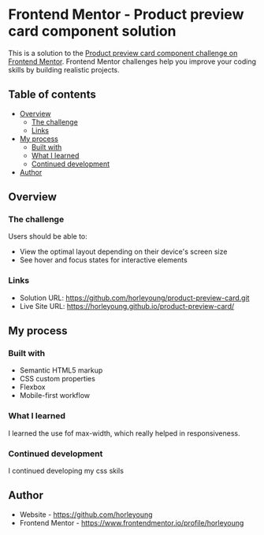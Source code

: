 # Frontend Mentor - Product preview card component solution

This is a solution to the [Product preview card component challenge on Frontend Mentor](https://www.frontendmentor.io/challenges/product-preview-card-component-GO7UmttRfa). Frontend Mentor challenges help you improve your coding skills by building realistic projects. 

## Table of contents

- [Overview](#overview)
  - [The challenge](#the-challenge)
  - [Links](#links)
- [My process](#my-process)
  - [Built with](#built-with)
  - [What I learned](#what-i-learned)
  - [Continued development](#continued-development)
- [Author](#author)


## Overview

### The challenge

Users should be able to:

- View the optimal layout depending on their device's screen size
- See hover and focus states for interactive elements


### Links

- Solution URL: https://github.com/horleyoung/product-preview-card.git
- Live Site URL: https://horleyoung.github.io/product-preview-card/

## My process

### Built with

- Semantic HTML5 markup
- CSS custom properties
- Flexbox
- Mobile-first workflow


### What I learned
I learned the use fof max-width, which really helped in responsiveness.


### Continued development
I continued developing my css skils


## Author

- Website - https://github.com/horleyoung
- Frontend Mentor - https://www.frontendmentor.io/profile/horleyoung

